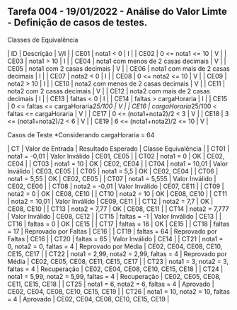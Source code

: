 ## Tarefa 004 - 19/01/2022 - Análise do Valor Limte - Definição de casos de testes.

Classes de Equivalência

|  ID  |           Descrição                          | V/I |
| CE01 | nota1 < 0                                    | I   |
| CE02 | 0 <= nota1 <= 10                             | V   |
| CE03 | nota1 > 10                                   | I   |
| CE04 | nota1 com menos de 2 casas decimais          | V   |
| CE05 | nota1 com 2 casas decimais                   | V   |
| CE06 | nota1 com mais de 2 casas decimais           | I   |
| CE07 | nota2 < 0                                    | I   |
| CE08 | 0 <= nota2 <= 10                             | V   |
| CE09 | nota2 > 10                                   | I   |
| CE10 | nota2 com menos de 2 casas decimais          | V   |
| CE11 | nota2 com 2 casas decimais                   | V   |
| CE12 | nota2 com mais de 2 casas decimais           | I   |
| CE13 | faltas < 0                                   | I   |
| CE14 | faltas > cargaHoraria                        | I   |
| CE15 | 0 <= faltas <= cargaHoraria*25/100           | V   |
| CE16 | cargaHoraria*25/100 < faltas <= cargaHoraria | V   |
| CE17 | 0 <= (nota1+nota2)/2 < 3                     | V   |
| CE18 | 3 <= (nota1+nota2)/2 < 6                     | V   |
| CE19 | 6 <= (nota1+nota2)/2 <= 10                   | V   |


Casos de Teste
*Considerando cargaHoraria = 64

|  CT  |          Valor de Entrada       	      |  Resultado Esperado  |        Classe Equivalência         |
| CT01 | nota1 = -0,01 				                  | Valor Inválido       | CE01, CE05			                    |
| CT02 | nota1 = 0 				                      | OK                   | CE02, CE04			                    |
| CT03 | nota1 = 10 				                    | OK                   | CE02, CE04			                    |
| CT04 | nota1 = 10,01 				                  | Valor Inválido       | CE03, CE05			                    |
| CT05 | nota1 = 5,5 				                    | OK                   | CE02, CE04			                    |
| CT06 | nota1 = 5,55 				                  | OK                   | CE02, CE05			                    |
| CT07 | nota1 = 5,555 				                  | Valor Inválido       | CE02, CE06			                    |
| CT08 | nota2 = -0,01				                  | Valor Inválido       | CE07, CE11			                    |
| CT09 | nota2 = 0 				                      | OK                   | CE08, CE10			                    |
| CT10 | nota2 = 10 				                    | OK                   | CE08, CE10			                    |
| CT11 | nota2 = 10,01 				                  | Valor Inválido       | CE09, CE11			                    |
| CT12 | nota2 = 7,7 				                    | OK                   | CE08, CE10 			                  |
| CT13 | nota2 = 7,77 				                  | OK 		               | CE08, CE11			                    |
| CT14 | nota2 = 7,777			                  	| Valor Inválido       | CE08, CE12			                    |
| CT15 | faltas = -1 				                    | Valor Inválido       | CE13				                        |
| CT16 | faltas = 0 				                    | OK 		               | CE15				                        |
| CT17 | faltas = 16 				                    | OK 		               | CE15				                        |
| CT18 | faltas = 17 				                    | Reprovado por Faltas | CE16				                        |
| CT19 | faltas = 64 	                    			| Reprovado por Faltas | CE16				                        |
| CT20 | faltas = 65 				                    | Valor Inválido       | CE14				                        |
| CT21 | nota1 = 0, nota2 = 0, faltas = 4       | Reprovado por Média  | CE02, CE04, CE08, CE10, CE15, CE17 |
| CT22 | nota1 = 2,99, nota2 = 2,99, faltas = 4 | Reprovado por Média  | CE02, CE05, CE08, CE11, CE15, CE17 |
| CT23 | nota1 = 3, nota2 = 3, faltas = 4       | Recuperação 	       | CE02, CE04, CE08, CE10, CE15, CE18 |
| CT24 | nota1 = 5,99, nota2 = 5,99, faltas = 4 | Recuperação	         | CE02, CE05, CE08, CE11, CE15, CE18 |
| CT25 | nota1 = 6, nota2 = 6, faltas = 4       | Aprovado 	           | CE02, CE04, CE08, CE10, CE15, CE19 |
| CT26 | nota1 = 10, nota2 = 10, faltas = 4     | Aprovado             | CE02, CE04, CE08, CE10, CE15, CE19 |



